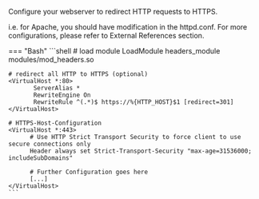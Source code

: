 Configure your webserver to redirect HTTP requests to HTTPS.

i.e. for Apache, you should have modification in the httpd.conf. For more configurations, please refer to External
References section.

=== "Bash"
	```shell
	# load module
	LoadModule headers_module modules/mod_headers.so
	
	# redirect all HTTP to HTTPS (optional)
	<VirtualHost *:80>
	       ServerAlias *
	       RewriteEngine On
	       RewriteRule ^(.*)$ https://%{HTTP_HOST}$1 [redirect=301]
	</VirtualHost>
	
	# HTTPS-Host-Configuration
	<VirtualHost *:443>
	      # Use HTTP Strict Transport Security to force client to use secure connections only
	      Header always set Strict-Transport-Security "max-age=31536000; includeSubDomains"
	
	      # Further Configuration goes here
	      [...]
	</VirtualHost>
	```
